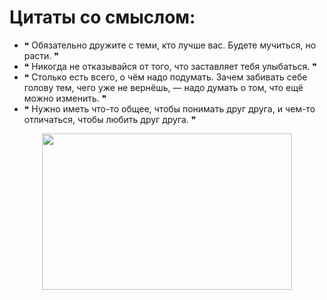 # Цитаты со смыслом:
* ❝ Обязательно дружите с теми, кто лучше вас. Будете мучиться, но расти. ❞
* ❝ Никогда не отказывайся от того, что заставляет тебя улыбаться. ❞
* ❝ Столько есть всего, о чём надо подумать. Зачем забивать себе голову тем, чего уже не вернёшь, — надо думать о том, что ещё можно изменить. ❞
* ❝ Нужно иметь что-то общее, чтобы понимать друг друга, и чем-то отличаться, чтобы любить друг друга. ❞ 
<p align="center">
  <img width="400" height="250" src="https://distribution.faceit-cdn.net/images/410bd1f1-c056-4fe9-90ef-273c9f613bd2.jpeg">
</p>


